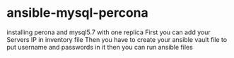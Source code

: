 # ansible-mysql-percona
installing perona and mysql5.7 with one replica 
First you can add your Servers IP in inventory file 
Then you have to create your ansible vault file to put username and passwords in it
then you can run ansible files
